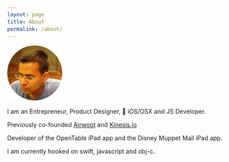 ```yaml
---
layout: page
title: About
permalink: /about/
---
```


<img src="/images/me.png" style="height: 128px !important; width: 128px !important; margin: 0;"/>

I am an Entrepreneur, Product Designer,  iOS/OSX and JS Developer.

Previously co-founded [Airwoot](http://airwoot.com) and [Kinesis.io](http://kinesis.io)

Developer of the OpenTable iPad app and the Disney Muppet Mail iPad app.

I am currently hooked on swift, javascript and obj-c.
